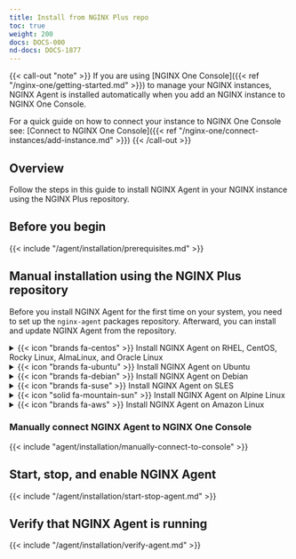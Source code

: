 ```yaml
---
title: Install from NGINX Plus repo
toc: true
weight: 200
docs: DOCS-000
nd-docs: DOCS-1877
---
```


{{< call-out "note" >}}
If you are using [NGINX One Console]({{< ref "/nginx-one/getting-started.md" >}})
to manage your NGINX instances, NGINX Agent is installed automatically when you
add an NGINX instance to NGINX One Console.

For a quick guide on how to connect your instance to NGINX One Console see: [Connect to NGINX One Console]({{< ref "/nginx-one/connect-instances/add-instance.md" >}})
{{< /call-out >}}

## Overview

Follow the steps in this guide to install NGINX Agent in your NGINX instance using
the NGINX Plus repository.

## Before you begin

{{< include "/agent/installation/prerequisites.md" >}}

## Manual installation using the NGINX Plus repository

Before you install NGINX Agent for the first time on your system, you need to
set up the `nginx-agent` packages repository. Afterward, you can install and update
NGINX Agent from the repository.


<details>
<summary>{{< icon "brands fa-centos" >}} Install NGINX Agent on RHEL, CentOS, Rocky Linux, AlmaLinux, and Oracle Linux</summary>

### Install NGINX Agent on RHEL, CentOS, Rocky Linux, AlmaLinux, and Oracle Linux<a name="install-nginx-agent-on-rhel-centos-rocky-linux-almalinux-and-oracle-linux-plus"></a>

{{< include "/agent/installation/plus/plus-rhel.md" >}}

</details>

<details>
<summary>{{< icon "brands fa-ubuntu" >}} Install NGINX Agent on Ubuntu</summary>

### Install NGINX Agent on Ubuntu<a name="install-nginx-agent-on-ubuntu-plus"></a>

{{< include "/agent/installation/plus/plus-ubuntu.md" >}}

</details>

<details>
<summary>{{< icon "brands fa-debian" >}} Install NGINX Agent on Debian</summary>

### Install NGINX Agent on Debian<a name="install-nginx-agent-on-debian-plus"></a>

{{< include "/agent/installation/plus/plus-debian.md" >}}

</details>

<details>
<summary>{{< icon "brands fa-suse" >}} Install NGINX Agent on SLES</summary>

### Install NGINX Agent on SLES<a name="install-nginx-agent-on-sles-plus"></a>

{{< include "/agent/installation/plus/plus-sles.md" >}}

</details>

<details>
<summary>{{< icon "solid fa-mountain-sun" >}} Install NGINX Agent on Alpine Linux</summary>

### Install NGINX Agent on Alpine Linux<a name="install-nginx-agent-on-alpine-linux-plus"></a>

{{< include "/agent/installation/plus/plus-alpine.md" >}}

</details>
<details>
<summary>{{< icon "brands fa-aws" >}} Install NGINX Agent on Amazon Linux</summary>

### Install NGINX Agent on Amazon Linux<a name="install-nginx-agent-on-amazon-linux-plus"></a>

{{< include "/agent/installation/plus/plus-amazon-linux.md" >}}

</details>

### Manually connect NGINX Agent to NGINX One Console

{{< include "agent/installation/manually-connect-to-console" >}}

## Start, stop, and enable NGINX Agent

{{< include "/agent/installation/start-stop-agent.md" >}}

## Verify that NGINX Agent is running

{{< include "/agent/installation/verify-agent.md" >}}
